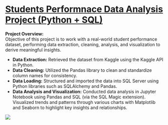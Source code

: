 # [Students Performnace Data Analysis Project (Python + SQL)](https://github.com/vermaparul85/E2E-Data-Analytics-Projects/tree/main/Student-Performance-Data-Analysis)
**Project Overview:** <br>
Objective of this project is to work with a real-world student performance dataset, performing data extraction, cleaning, analysis, and visualization to derive meaningful insights.
* **Data Extraction:** Retrieved the dataset from Kaggle using the Kaggle API in Python.
* **Data Cleaning:** Utilized the Pandas library to clean and standardize column names for consistency.
* **Data Loading:** Structured and imported the data into SQL Server using Python libraries such as SQLAlchemy and Pandas.
* **Data Analysis and Visualization:** Conducted data analysis in Jupyter Notebook using Pandas and SQL (via the SQL Magic extension). Visualized trends and patterns through various charts with Matplotlib and Seaborn to highlight key insights and relationships.

![](https://github.com/vermaparul85/Portfolio/blob/main/Images/Student%20performance%20image.png)
